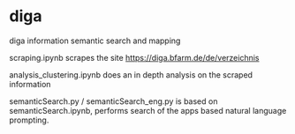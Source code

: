 # diga
diga information semantic search and mapping

scraping.ipynb scrapes the site https://diga.bfarm.de/de/verzeichnis

analysis_clustering.ipynb does an in depth analysis on the scraped information

semanticSearch.py / semanticSearch_eng.py is based on semanticSearch.ipynb, performs search of the apps based natural language prompting.
